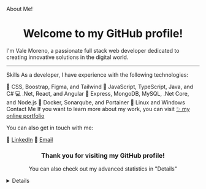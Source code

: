 About Me!
<h1 align="center">Welcome to my GitHub profile!</h1>
I'm Vale Moreno, a passionate full stack web developer dedicated to creating innovative solutions in the digital world.

<hr>
Skills
As a developer, I have experience with the following technologies:

🎨 CSS, Boostrap, Figma, and Tailwind
🚀 JavaScript, TypeScript, Java, and C#
💻 .Net, React, and Angular
🤖 Express, MongoDB, MySQL, .Net Core, and Node.js
💾 Docker, Sonarqube, and Portainer
🔮 Linux and Windows
Contact Me
If you want to learn more about my work, you can visit <a href="https://valen-moreno-dev.vercel.app/" target="_blank">✨ my online portfolio</a><br>

You can also get in touch with me: <br>

💼 <a href="https://www.linkedin.com/in/diana-valentina-moreno/" target="_blank">LinkedIn</a>
💜 <a href="https://valen-moreno-dev.vercel.app/#Contact" target="_blank">Email</a>
<h3 align="center">Thank you for visiting my GitHub profile!</h3>
<p align="center">You can also check out my advanced statistics in "Details"</p>
<details>
<p align="center">
  <a href="https://github.com/valemorenodev">
    <img src="https://github-readme-streak-stats.herokuapp.com/?user=valemorenodev&hide_border=true&card_width=338&theme=transparent" />
  </a>
  <a href="https://github.com/valemorenodev">
    <img src="http://github-profile-summary-cards.vercel.app/api/cards/stats?username=valemorenodev&theme=transparent" />
  </a>
 <p align="center">
  <img align="center" src="https://github-readme-stats.vercel.app/api/top-langs/?username=valemorenodev&show_icons=true&theme=dracula&title_color=ffffff&text_color=ffffff&bg_color=000000&locale=en" width="350" >
 </p>
 <hr>
</p>
</details>
</p>
